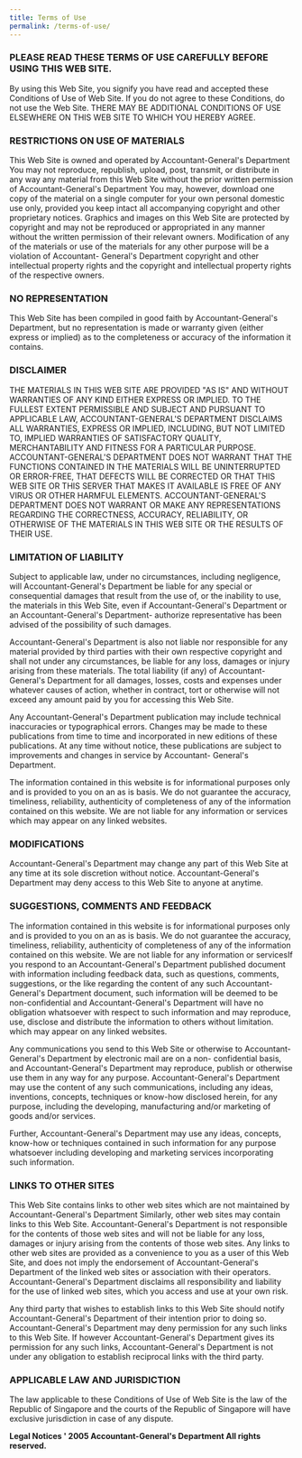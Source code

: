 ```yaml
---
title: Terms of Use
permalink: /terms-of-use/
---
```

### PLEASE READ THESE TERMS OF USE CAREFULLY BEFORE USING THIS WEB SITE.

By using this Web Site, you signify you have read and accepted these Conditions of Use of Web Site. If you do not agree to these Conditions, do not use the Web Site. THERE MAY BE ADDITIONAL CONDITIONS OF USE ELSEWHERE ON THIS WEB SITE TO WHICH YOU HEREBY AGREE.

### RESTRICTIONS ON USE OF MATERIALS

This Web Site is owned and operated by Accountant-General's Department You may not reproduce, republish, upload, post, transmit, or distribute in any way any material from this Web Site without the prior written permission of Accountant-General's Department You may, however, download one copy of the material on a single computer for your own personal domestic use only, provided you keep intact all accompanying copyright and other proprietary notices. Graphics and images on this Web Site are protected by copyright and may not be reproduced or appropriated in any manner without the written permission of their relevant owners. Modification of any of the materials or use of the materials for any other purpose will be a violation of Accountant- General's Department copyright and other intellectual property rights and the copyright and intellectual property rights of the respective owners.

### NO REPRESENTATION

This Web Site has been compiled in good faith by Accountant-General's Department, but no representation is made or warranty given (either express or implied) as to the completeness or accuracy of the information it contains.

### DISCLAIMER

THE MATERIALS IN THIS WEB SITE ARE PROVIDED "AS IS" AND WITHOUT WARRANTIES OF ANY KIND EITHER EXPRESS OR IMPLIED. TO THE FULLEST EXTENT PERMISSIBLE AND SUBJECT AND PURSUANT TO APPLICABLE LAW, ACCOUNTANT-GENERAL'S DEPARTMENT DISCLAIMS ALL WARRANTIES, EXPRESS OR IMPLIED, INCLUDING, BUT NOT LIMITED TO, IMPLIED WARRANTIES OF SATISFACTORY QUALITY, MERCHANTABILITY AND FITNESS FOR A PARTICULAR PURPOSE. ACCOUNTANT-GENERAL'S DEPARTMENT DOES NOT WARRANT THAT THE FUNCTIONS CONTAINED IN THE MATERIALS WILL BE UNINTERRUPTED OR ERROR-FREE, THAT DEFECTS WILL BE CORRECTED OR THAT THIS WEB SITE OR THIS SERVER THAT MAKES IT AVAILABLE IS FREE OF ANY VIRUS OR OTHER HARMFUL ELEMENTS. ACCOUNTANT-GENERAL'S DEPARTMENT DOES NOT WARRANT OR MAKE ANY REPRESENTATIONS REGARDING THE CORRECTNESS, ACCURACY, RELIABILITY, OR OTHERWISE OF THE MATERIALS IN THIS WEB SITE OR THE RESULTS OF THEIR USE.

### LIMITATION OF LIABILITY

Subject to applicable law, under no circumstances, including negligence, will Accountant-General's Department be liable for any special or consequential damages that result from the use of, or the inability to use, the materials in this Web Site, even if Accountant-General's Department or an Accountant-General's Department- authorize representative has been advised of the possibility of such damages.

Accountant-General's Department is also not liable nor responsible for any material provided by third parties with their own respective copyright and shall not under any circumstances, be liable for any loss, damages or injury arising from these materials. The total liability (if any) of Accountant-General's Department for all damages, losses, costs and expenses under whatever causes of action, whether in contract, tort or otherwise will not exceed any amount paid by you for accessing this Web Site.

Any Accountant-General's Department publication may include technical inaccuracies or typographical errors. Changes may be made to these publications from time to time and incorporated in new editions of these publications. At any time without notice, these publications are subject to improvements and changes in service by Accountant- General's Department.

The information contained in this website is for informational purposes only and is provided to you on an as is basis. We do not guarantee the accuracy, timeliness, reliability, authenticity of completeness of any of the information contained on this website. We are not liable for any information or services which may appear on any linked websites.

### MODIFICATIONS

Accountant-General's Department may change any part of this Web Site at any time at its sole discretion without notice. Accountant-General's Department may deny access to this Web Site to anyone at anytime.

### SUGGESTIONS, COMMENTS AND FEEDBACK

The information contained in this website is for informational purposes only and is provided to you on an as is basis. We do not guarantee the accuracy, timeliness, reliability, authenticity of completeness of any of the information contained on this website. We are not liable for any information or servicesIf you respond to an Accountant-General's Department published document with information including feedback data, such as questions, comments, suggestions, or the like regarding the content of any such Accountant- General's Department document, such information will be deemed to be non-confidential and Accountant-General's Department will have no obligation whatsoever with respect to such information and may reproduce, use, disclose and distribute the information to others without limitation. which may appear on any linked websites.

Any communications you send to this Web Site or otherwise to Accountant-General's Department by electronic mail are on a non- confidential basis, and Accountant-General's Department may reproduce, publish or otherwise use them in any way for any purpose. Accountant-General's Department may use the content of any such communications, including any ideas, inventions, concepts, techniques or know-how disclosed herein, for any purpose, including the developing, manufacturing and/or marketing of goods and/or services.

Further, Accountant-General's Department may use any ideas, concepts, know-how or techniques contained in such information for any purpose whatsoever including developing and marketing services incorporating such information.

### LINKS TO OTHER SITES

This Web Site contains links to other web sites which are not maintained by Accountant-General's Department Similarly, other web sites may contain links to this Web Site. Accountant-General's Department is not responsible for the contents of those web sites and will not be liable for any loss, damages or injury arising from the contents of those web sites. Any links to other web sites are provided as a convenience to you as a user of this Web Site, and does not imply the endorsement of Accountant-General's Department of the linked web sites or association with their operators. Accountant-General's Department disclaims all responsibility and liability for the use of linked web sites, which you access and use at your own risk.

Any third party that wishes to establish links to this Web Site should notify Accountant-General's Department of their intention prior to doing so. Accountant-General's Department may deny permission for any such links to this Web Site. If however Accountant-General's Department gives its permission for any such links, Accountant-General's Department is not under any obligation to establish reciprocal links with the third party.

### APPLICABLE LAW AND JURISDICTION

The law applicable to these Conditions of Use of Web Site is the law of the Republic of Singapore and the courts of the Republic of Singapore will have exclusive jurisdiction in case of any dispute.

**Legal Notices ' 2005 Accountant-General's Department All rights reserved.**